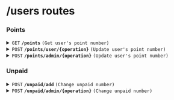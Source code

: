 # /users routes

### Points

<details>
<summary><code>GET</code> <code><b>/points</b></code> <code>(Get user's point number)</code></summary>

##### Headers

> | key           | value          | description   |
> | ------------- | -------------- | ------------- |
> | Authorization | `Bearer token` | The jwt token |

##### Responses

> | http code | content-type       | response             |
> | --------- | ------------------ | -------------------- |
> | `200`     | `application/json` | `{"points": "num"}`  |
> | `500`     | `application/json` | `{"error", "error"}` |

</details>

<details>
<summary><code>POST</code> <code><b>/points/user/{operation}</b></code> <code>(Update user's point number)</code></summary>

##### Headers

> | key           | value          | description   |
> | ------------- | -------------- | ------------- |
> | Authorization | `Bearer token` | The jwt token |

##### Path Parameters

> | key       | required | data type | description    |
> | --------- | -------- | --------- | -------------- |
> | operation | true     | string    | "add" or "sub" |

##### Body (application/json or application/x-www-form-urlencoded)

> | key    | required | data type | description   |
> | ------ | -------- | --------- | ------------- |
> | amount | true     | number    | Add to amount |

##### Responses

> | http code | content-type       | response             |
> | --------- | ------------------ | -------------------- |
> | `200`     | `application/json` | `{"points": "num"}`  |
> | `500`     | `application/json` | `{"error", "error"}` |

</details>

<details>
<summary><code>POST</code> <code><b>/points/admin/{operation}</b></code> <code>(Update user's point number)</code></summary>

<br />For admin

##### Headers

> | key           | value          | description   |
> | ------------- | -------------- | ------------- |
> | Authorization | `Bearer token` | The jwt token |

##### Path Parameters

> | key       | required | data type | description    |
> | --------- | -------- | --------- | -------------- |
> | operation | true     | string    | "add" or "sub" |

##### Body (application/json or application/x-www-form-urlencoded)

> | key        | required | data type | description       |
> | ---------- | -------- | --------- | ----------------- |
> | amount     | true     | number    | Amount to operate |
> | targetUser | true     | number    | N/A               |

##### Responses

> | http code | content-type       | response                                         |
> | --------- | ------------------ | ------------------------------------------------ |
> | `200`     | `application/json` | `{"points": "num", "mail": "targetUser's mail"}` |
> | `500`     | `application/json` | `{"error", "error"}`                             |

</details>

### Unpaid

<details>
<summary><code>POST</code> <code><b>/unpaid/add</b></code> <code>(Change unpaid number)</code></summary>

<br />For user

##### Headers

> | key           | value          | description   |
> | ------------- | -------------- | ------------- |
> | Authorization | `Bearer token` | The jwt token |

##### Body (application/json or application/x-www-form-urlencoded)

> | key    | required | data type | description   |
> | ------ | -------- | --------- | ------------- |
> | amount | true     | number    | Add to amount |

##### Responses

> | http code | content-type       | response             |
> | --------- | ------------------ | -------------------- |
> | `200`     | `application/json` | `Ok`                 |
> | `500`     | `application/json` | `{"error", "error"}` |

</details>

<details>
<summary><code>POST</code> <code><b>/unpaid/admin/{operation}</b></code> <code>(Change unpaid number)</code></summary>

<br />For admin

##### Headers

> | key           | value          | description   |
> | ------------- | -------------- | ------------- |
> | Authorization | `Bearer token` | The jwt token |

##### Path Parameters

> | key       | required | data type | description    |
> | --------- | -------- | --------- | -------------- |
> | operation | true     | string    | "add" or "sub" |

##### Body (application/json or application/x-www-form-urlencoded)

> | key        | required | data type | description       |
> | ---------- | -------- | --------- | ----------------- |
> | amount     | true     | number    | Amount to operate |
> | targetUser | true     | number    | N/A               |

##### Responses

> | http code | content-type       | response                                        |
> | --------- | ------------------ | ----------------------------------------------- |
> | `200`     | `application/json` | `{"unpaid": "number", "mail": "Modified Mail"}` |
> | `500`     | `application/json` | `{"error", "error"}`                            |

</details>
